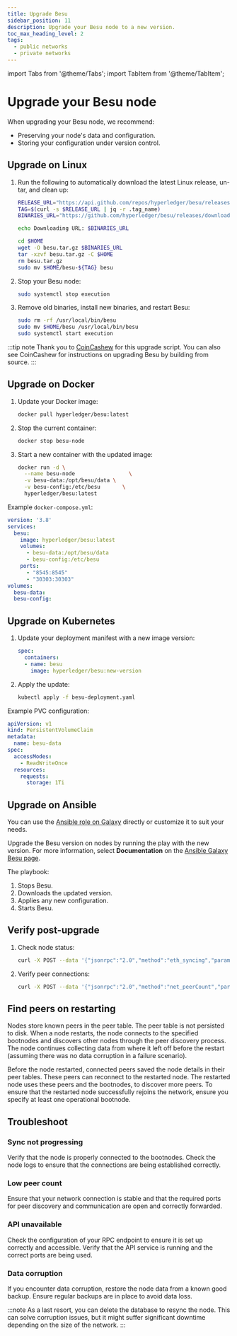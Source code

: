 ```yaml
---
title: Upgrade Besu
sidebar_position: 11
description: Upgrade your Besu node to a new version.
toc_max_heading_level: 2
tags:
  - public networks
  - private networks
---
```


import Tabs from '@theme/Tabs';
import TabItem from '@theme/TabItem';

# Upgrade your Besu node

When upgrading your Besu node, we recommend:

- Preserving your node's data and configuration.
- Storing your configuration under version control.

<Tabs>
  <TabItem value="binary" label="Linux" default>

## Upgrade on Linux

1. Run the following to automatically download the latest Linux release, un-tar, and clean up:

    ```bash
    RELEASE_URL="https://api.github.com/repos/hyperledger/besu/releases/latest"
    TAG=$(curl -s $RELEASE_URL | jq -r .tag_name)
    BINARIES_URL="https://github.com/hyperledger/besu/releases/download/$TAG/besu-$TAG.tar.gz"
   
    echo Downloading URL: $BINARIES_URL
   
    cd $HOME
    wget -O besu.tar.gz $BINARIES_URL
    tar -xzvf besu.tar.gz -C $HOME
    rm besu.tar.gz
    sudo mv $HOME/besu-${TAG} besu
    ```
   
2. Stop your Besu node:

    ```bash
    sudo systemctl stop execution
    ```
   
3. Remove old binaries, install new binaries, and restart Besu:

    ```bash
    sudo rm -rf /usr/local/bin/besu
    sudo mv $HOME/besu /usr/local/bin/besu
    sudo systemctl start execution
    ```

:::tip note
Thank you to
[CoinCashew](https://www.coincashew.com/coins/overview-eth/guide-or-how-to-setup-a-validator-on-eth2-mainnet/part-ii-maintenance/updating-execution-client#besu)
for this upgrade script.
You can also see CoinCashew for instructions on upgrading Besu by building from source.
:::
 
  </TabItem>
  <TabItem value="docker" label="Docker">

## Upgrade on Docker

1. Update your Docker image:

    ```bash
    docker pull hyperledger/besu:latest
    ```

2. Stop the current container:

    ```bash
    docker stop besu-node
    ```

3. Start a new container with the updated image:

    ```bash
    docker run -d \
      --name besu-node                 \
      -v besu-data:/opt/besu/data \
      -v besu-config:/etc/besu       \
      hyperledger/besu:latest
    ```

Example `docker-compose.yml`:

```yaml
version: '3.8'
services:
  besu:
    image: hyperledger/besu:latest
    volumes:
      - besu-data:/opt/besu/data
      - besu-config:/etc/besu
    ports:
      - "8545:8545"
      - "30303:30303"
volumes:
  besu-data:
  besu-config:
```

  </TabItem>
  <TabItem value="kubernetes" label="Kubernetes">

## Upgrade on Kubernetes

1. Update your deployment manifest with a new image version:

    ```yaml
    spec:
      containers:
      - name: besu
        image: hyperledger/besu:new-version
    ```

2. Apply the update:

    ```bash
    kubectl apply -f besu-deployment.yaml
    ```

Example PVC configuration:

```yaml
apiVersion: v1
kind: PersistentVolumeClaim
metadata:
  name: besu-data
spec:
  accessModes:
    - ReadWriteOnce
  resources:
    requests:
      storage: 1Ti
```

  </TabItem>
  <TabItem value="Ansible">

## Upgrade on Ansible

You can use the [Ansible role on Galaxy](https://galaxy.ansible.com/ui/standalone/roles/consensys/hyperledger_besu/)
directly or customize it to suit your needs.

Upgrade the Besu version on nodes by running the play with the new version.
For more information, select **Documentation** on the [Ansible Galaxy Besu page](https://galaxy.ansible.com/ui/standalone/roles/consensys/hyperledger_besu/).

The playbook:

1. Stops Besu.
2. Downloads the updated version.
3. Applies any new configuration.
4. Starts Besu.

  </TabItem>
</Tabs>

## Verify post-upgrade

1. Check node status:

    ```bash
    curl -X POST --data '{"jsonrpc":"2.0","method":"eth_syncing","params":[],"id":1}' localhost:8545
    ```

2. Verify peer connections:

    ```bash
    curl -X POST --data '{"jsonrpc":"2.0","method":"net_peerCount","params":[],"id":1}' localhost:8545
    ```

## Find peers on restarting

Nodes store known peers in the peer table.
The peer table is not persisted to disk.
When a node restarts, the node connects to the specified bootnodes and discovers other nodes through the peer discovery process.
The node continues collecting data from where it left off before the restart (assuming there was no data corruption in a failure scenario).

Before the node restarted, connected peers saved the node details in their peer tables.
These peers can reconnect to the restarted node.
The restarted node uses these peers and the bootnodes, to discover more peers.
To ensure that the restarted node successfully rejoins the network, ensure you specify at least one operational bootnode.

## Troubleshoot

### Sync not progressing

Verify that the node is properly connected to the bootnodes.
Check the node logs to ensure that the connections are being established correctly.

### Low peer count

Ensure that your network connection is stable and that the required ports for peer discovery and communication are open and correctly forwarded.

### API unavailable

Check the configuration of your RPC endpoint to ensure it is set up correctly and accessible. 
Verify that the API service is running and the correct ports are being used.

### Data corruption

If you encounter data corruption, restore the node data from a known good backup.
Ensure regular backups are in place to avoid data loss.

:::note
As a last resort, you can delete the database to resync the node.
This can solve corruption issues, but it might suffer significant downtime depending on the size of the network.
:::

